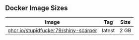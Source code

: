 ## Docker Image Sizes

| Image | Tag | Size |
|-------|-----|------|
| [ghcr.io/stupidfucker79/shiny-scarper](https://ghcr.io/StupidFucker79/shiny-scarper) | latest | 2 GB |
